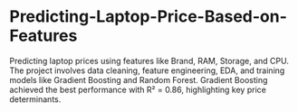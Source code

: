# Predicting-Laptop-Price-Based-on-Features
Predicting laptop prices using features like Brand, RAM, Storage, and CPU. The project involves data cleaning, feature engineering, EDA, and training models like Gradient Boosting and Random Forest. Gradient Boosting achieved the best performance with R² = 0.86, highlighting key price determinants.
